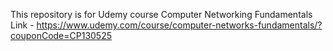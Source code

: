 This repository is for Udemy course Computer Networking Fundamentals
Link - https://www.udemy.com/course/computer-networks-fundamentals/?couponCode=CP130525
